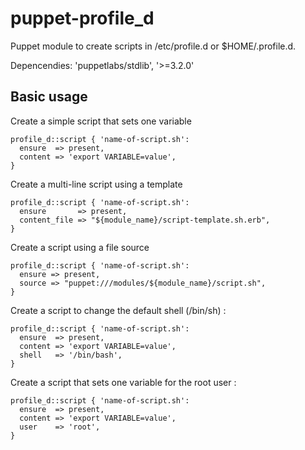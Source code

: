 puppet-profile_d
=============

Puppet module to create scripts in /etc/profile.d or $HOME/.profile.d.

Depencendies:
    'puppetlabs/stdlib', '>=3.2.0'
    
Basic usage
-------------------------
Create a simple script that sets one variable

    profile_d::script { 'name-of-script.sh':
      ensure  => present,
      content => 'export VARIABLE=value',
    }
 
Create a multi-line script using a template

    profile_d::script { 'name-of-script.sh':
      ensure       => present,
      content_file => "${module_name}/script-template.sh.erb",
    }


Create a script using a file source

    profile_d::script { 'name-of-script.sh':
      ensure => present,
      source => "puppet:///modules/${module_name}/script.sh",
    }

Create a script to change the default shell (/bin/sh) :

    profile_d::script { 'name-of-script.sh':
	  ensure  => present,
      content => 'export VARIABLE=value',
      shell   => '/bin/bash',
    }
   
Create a script that sets one variable for the root user :

    profile_d::script { 'name-of-script.sh':
      ensure  => present,
      content => 'export VARIABLE=value',
      user    => 'root',
    }